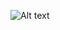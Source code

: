 ![Alt text](https://spotify-recently-played-readme.vercel.app/api?user=tl43s7r2b71iorrltw7tt9cfe&count={1})
